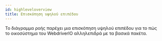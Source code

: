 ```yaml
---
id: highleveloverview
title: Επισκόπηση υψηλού επιπέδου
---
```

Το διάγραμμα ροής παρέχει μια επισκόπηση υψηλού επιπέδου για το πώς το οικοσύστημα του WebdriverIO αλληλεπιδρά με τα βασικά πακέτα.

<CreateFlowcharts id='highleveloverview' />